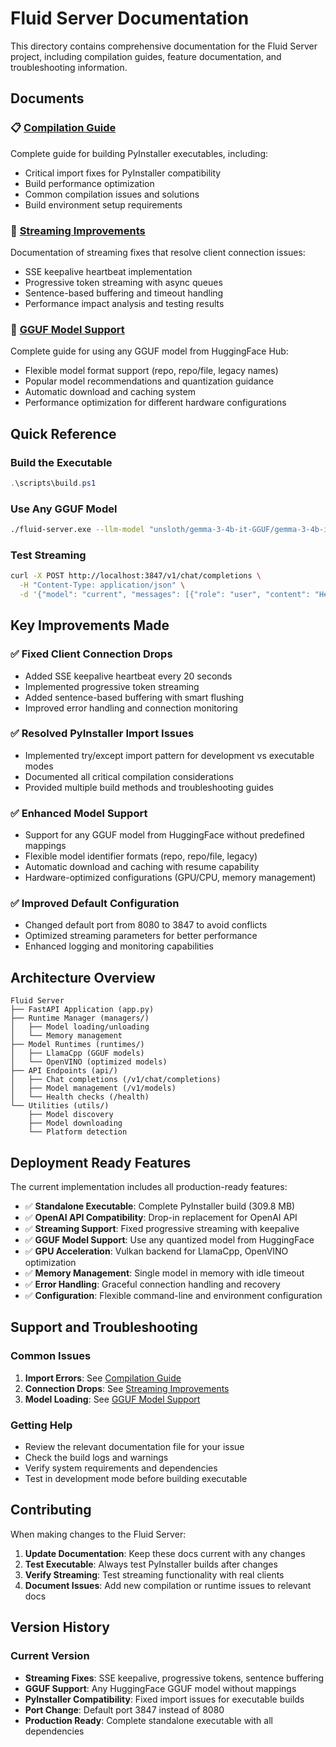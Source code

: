 # Fluid Server Documentation

This directory contains comprehensive documentation for the Fluid Server project, including compilation guides, feature documentation, and troubleshooting information.

## Documents

### 📋 [Compilation Guide](./compilation-guide.md)
Complete guide for building PyInstaller executables, including:
- Critical import fixes for PyInstaller compatibility
- Build performance optimization
- Common compilation issues and solutions
- Build environment setup requirements

### 🚀 [Streaming Improvements](./streaming-improvements.md)
Documentation of streaming fixes that resolve client connection issues:
- SSE keepalive heartbeat implementation
- Progressive token streaming with async queues
- Sentence-based buffering and timeout handling
- Performance impact analysis and testing results

### 🤖 [GGUF Model Support](./GGUF-model-support.md)
Complete guide for using any GGUF model from HuggingFace Hub:
- Flexible model format support (repo, repo/file, legacy names)
- Popular model recommendations and quantization guidance
- Automatic download and caching system
- Performance optimization for different hardware configurations

## Quick Reference

### Build the Executable
```powershell
.\scripts\build.ps1
```

### Use Any GGUF Model
```bash
./fluid-server.exe --llm-model "unsloth/gemma-3-4b-it-GGUF/gemma-3-4b-it-Q4_K_M.gguf"
```

### Test Streaming
```bash
curl -X POST http://localhost:3847/v1/chat/completions \
  -H "Content-Type: application/json" \
  -d '{"model": "current", "messages": [{"role": "user", "content": "Hello"}], "stream": true}'
```

## Key Improvements Made

### ✅ Fixed Client Connection Drops
- Added SSE keepalive heartbeat every 20 seconds
- Implemented progressive token streaming 
- Added sentence-based buffering with smart flushing
- Improved error handling and connection monitoring

### ✅ Resolved PyInstaller Import Issues
- Implemented try/except import pattern for development vs executable modes
- Documented all critical compilation considerations
- Provided multiple build methods and troubleshooting guides

### ✅ Enhanced Model Support
- Support for any GGUF model from HuggingFace without predefined mappings
- Flexible model identifier formats (repo, repo/file, legacy)
- Automatic download and caching with resume capability
- Hardware-optimized configurations (GPU/CPU, memory management)

### ✅ Improved Default Configuration
- Changed default port from 8080 to 3847 to avoid conflicts
- Optimized streaming parameters for better performance
- Enhanced logging and monitoring capabilities

## Architecture Overview

```
Fluid Server
├── FastAPI Application (app.py)
├── Runtime Manager (managers/)
│   ├── Model loading/unloading
│   └── Memory management
├── Model Runtimes (runtimes/)
│   ├── LlamaCpp (GGUF models)
│   └── OpenVINO (optimized models)
├── API Endpoints (api/)
│   ├── Chat completions (/v1/chat/completions)
│   ├── Model management (/v1/models)
│   └── Health checks (/health)
└── Utilities (utils/)
    ├── Model discovery
    ├── Model downloading
    └── Platform detection
```

## Deployment Ready Features

The current implementation includes all production-ready features:

- ✅ **Standalone Executable**: Complete PyInstaller build (309.8 MB)
- ✅ **OpenAI API Compatibility**: Drop-in replacement for OpenAI API
- ✅ **Streaming Support**: Fixed progressive streaming with keepalive
- ✅ **GGUF Model Support**: Use any quantized model from HuggingFace
- ✅ **GPU Acceleration**: Vulkan backend for LlamaCpp, OpenVINO optimization
- ✅ **Memory Management**: Single model in memory with idle timeout
- ✅ **Error Handling**: Graceful connection handling and recovery
- ✅ **Configuration**: Flexible command-line and environment configuration

## Support and Troubleshooting

### Common Issues
1. **Import Errors**: See [Compilation Guide](./compilation-guide.md#critical-import-issue-and-solution)
2. **Connection Drops**: See [Streaming Improvements](./streaming-improvements.md#solutions-implemented)
3. **Model Loading**: See [GGUF Model Support](./GGUF-model-support.md#error-handling)

### Getting Help
- Review the relevant documentation file for your issue
- Check the build logs and warnings
- Verify system requirements and dependencies
- Test in development mode before building executable

## Contributing

When making changes to the Fluid Server:

1. **Update Documentation**: Keep these docs current with any changes
2. **Test Executable**: Always test PyInstaller builds after changes
3. **Verify Streaming**: Test streaming functionality with real clients
4. **Document Issues**: Add new compilation or runtime issues to relevant docs

## Version History

### Current Version
- **Streaming Fixes**: SSE keepalive, progressive tokens, sentence buffering
- **GGUF Support**: Any HuggingFace GGUF model without mappings
- **PyInstaller Compatibility**: Fixed import issues for executable builds
- **Port Change**: Default port 3847 instead of 8080
- **Production Ready**: Complete standalone executable with all dependencies